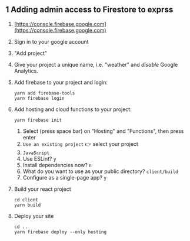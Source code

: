 ## 1 Adding admin access to Firestore to exprss

1. [https://console.firebase.google.com](https://console.firebase.google.com)

1. Sign in to your google account

1. "Add project"

1. Give your project a unique name, i.e. "weather" and _disable_ Google Analytics.

1. Add firebase to your project and login:
   ```
   yarn add firebase-tools
   yarn firebase login
   ```

1. Add hosting and cloud functions to your project:
   ```
   yarn firebase init
   ```
   1. Select (press space bar) on "Hosting" and "Functions", then press enter
   1. `Use an existing project` 👉 select your project
   1. `JavaScript`
   1. Use ESLint? `y`
   1. Install dependencies now? `n`
   1. What do you want to use as your public directory? `client/build`
   1. Configure as a single-page app? `y`

1. Build your react project
   ```
   cd client
   yarn build
   ```
1. Deploy your site
   ```
   cd ..
   yarn firebase deploy --only hosting
   ```

